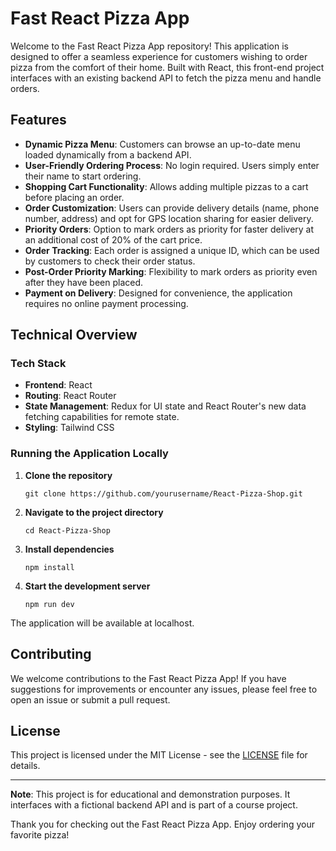 # Fast React Pizza App

Welcome to the Fast React Pizza App repository! This application is designed to offer a seamless experience for customers wishing to order pizza from the comfort of their home. Built with React, this front-end project interfaces with an existing backend API to fetch the pizza menu and handle orders.

## Features

- **Dynamic Pizza Menu**: Customers can browse an up-to-date menu loaded dynamically from a backend API.
- **User-Friendly Ordering Process**: No login required. Users simply enter their name to start ordering.
- **Shopping Cart Functionality**: Allows adding multiple pizzas to a cart before placing an order.
- **Order Customization**: Users can provide delivery details (name, phone number, address) and opt for GPS location sharing for easier delivery.
- **Priority Orders**: Option to mark orders as priority for faster delivery at an additional cost of 20% of the cart price.
- **Order Tracking**: Each order is assigned a unique ID, which can be used by customers to check their order status.
- **Post-Order Priority Marking**: Flexibility to mark orders as priority even after they have been placed.
- **Payment on Delivery**: Designed for convenience, the application requires no online payment processing.

## Technical Overview

### Tech Stack

- **Frontend**: React
- **Routing**: React Router
- **State Management**: Redux for UI state and React Router's new data fetching capabilities for remote state.
- **Styling**: Tailwind CSS

### Running the Application Locally

1. **Clone the repository**

   ```
   git clone https://github.com/yourusername/React-Pizza-Shop.git
   ```

2. **Navigate to the project directory**

   ```
   cd React-Pizza-Shop
   ```

3. **Install dependencies**

   ```
   npm install
   ```

4. **Start the development server**

   ```
   npm run dev
   ```

The application will be available at localhost.

## Contributing

We welcome contributions to the Fast React Pizza App! If you have suggestions for improvements or encounter any issues, please feel free to open an issue or submit a pull request.

## License

This project is licensed under the MIT License - see the [LICENSE](LICENSE) file for details.

---

**Note**: This project is for educational and demonstration purposes. It interfaces with a fictional backend API and is part of a course project.

Thank you for checking out the Fast React Pizza App. Enjoy ordering your favorite pizza!
